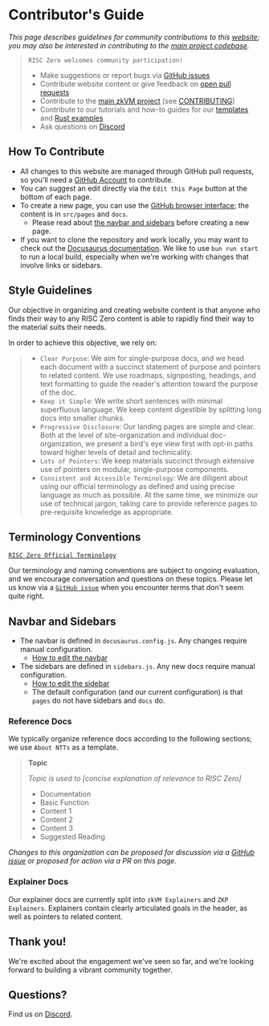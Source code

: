 # Contributor's Guide

_This page describes guidelines for community contributions to this [website](https://github.com/risc0/risc0/tree/main/website); you may also be interested in contributing to the [main project codebase](https://github.com/risc0/risc0)._

> `RISC Zero welcomes community participation!`
>
> - Make suggestions or report bugs via [GitHub issues](https://github.com/risc0/risc0/issues)
> - Contribute website content or give feedback on [open pull requests](https://github.com/risc0/risc0/pulls)
> - Contribute to the [main zkVM project](https://github.com/risc0/risc0) (see [CONTRIBUTING](https://github.com/risc0/risc0/blob/main/CONTRIBUTING.md))
> - Contribute to our tutorials and how-to guides for our [templates](https://github.com/risc0/risc0/tree/main/risc0/cargo-risczero/templates) and [Rust examples](https://github.com/risc0/risc0/tree/main/examples)
> - Ask questions on [Discord](https://discord.gg/risczero)

## How To Contribute

- All changes to this website are managed through GitHub pull requests, so you'll need a [GitHub Account](https://github.com) to contribute.
- You can suggest an edit directly via the `Edit this Page` button at the bottom of each page.
- To create a new page, you can use the [GitHub browser interface](https://github.com/risc0/risc0/tree/main/website); the content is in `src/pages` and `docs`.
  - Please read about [the navbar and sidebars](./contributors-guide.md#navbar-and-sidebars) before creating a new page.
- If you want to clone the repository and work locally, you may want to check out the [Docusaurus documentation](https://docusaurus.io/docs/installation).
  We like to use `bun run start` to run a local build, especially when we're working with changes that involve links or sidebars.

## Style Guidelines

Our objective in organizing and creating website content is that anyone who finds their way to any RISC Zero content is able to rapidly find their way to the material suits their needs.

In order to achieve this objective, we rely on:

> - `Clear Purpose`: We aim for single-purpose docs, and we head each document with a succinct statement of purpose and pointers to related content.
>   We use roadmaps, signposting, headings, and text formatting to guide the reader's attention toward the purpose of the doc.
> - `Keep it Simple`: We write short sentences with minimal superfluous language.
>   We keep content digestible by splitting long docs into smaller chunks.
> - `Progressive Disclosure`: Our landing pages are simple and clear.
>   Both at the level of site-organization and individual doc-organization, we present a bird's eye view first with opt-in paths toward higher levels of detail and technicality.
> - `Lots of Pointers`: We keep materials succinct through extensive use of pointers on modular, single-purpose components.
> - `Consistent and Accessible Terminology`: We are diligent about using our official terminology as defined and using precise language as much as possible.
>   At the same time, we minimize our use of technical jargon, taking care to provide reference pages to pre-requisite knowledge as appropriate.

## Terminology Conventions

[`RISC Zero Official Terminology`](./terminology.md)

Our terminology and naming conventions are subject to ongoing evaluation, and we encourage conversation and questions on these topics.
Please let us know via a [`GitHub issue`](https://github.com/risc0/risc0/issues) when you encounter terms that don't seem quite right.

## Navbar and Sidebars

- The navbar is defined in `docusaurus.config.js`. Any changes require manual configuration.
  - [How to edit the navbar](https://docusaurus.io/docs/api/docusaurus-config)
- The sidebars are defined in `sidebars.js`. Any new docs require manual configuration.
  - [How to edit the sidebar](https://docusaurus.io/docs/sidebar)
  - The default configuration (and our current configuration) is that `pages` do not have sidebars and `docs` do.

### Reference Docs

We typically organize reference docs according to the following sections; we use `About NTTs` as a template.

> **Topic**
>
> _Topic is used to [concise explanation of relevance to RISC Zero]_
>
> - Documentation
> - Basic Function
> - Content 1
> - Content 2
> - Content 3
> - Suggested Reading

_Changes to this organization can be proposed for discussion via a [GitHub issue](https://github.com/risc0/risc0/issues) or proposed for action via a PR on this page._

### Explainer Docs

Our explainer docs are currently split into `zkVM Explainers` and `ZKP Explainers`.
Explainers contain clearly articulated goals in the header, as well as pointers to related content.

## Thank you!

We're excited about the engagement we've seen so far, and we're looking forward to building a vibrant community together.

## Questions?

Find us on [Discord](https://discord.gg/risczero).
